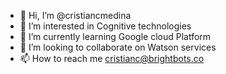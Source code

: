 - 👋 Hi, I’m @cristiancmedina
- 👀 I’m interested in Cognitive technologies 
- 🌱 I’m currently learning Google cloud Platform
- 💞️ I’m looking to collaborate on Watson services
- 📫 How to reach me cristianc@brightbots.co

<!---
cristiancmedina/cristiancmedina is a ✨ special ✨ repository because its `README.md` (this file) appears on your GitHub profile.
You can click the Preview link to take a look at your changes.
--->

